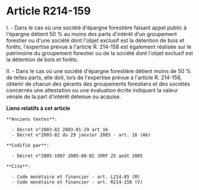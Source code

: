 # Article R214-159

I. - Dans le cas où une société d'épargne forestière faisant appel public à l'épargne détient 50 % au moins des parts
d'intérêt d'un groupement forestier ou d'une société dont l'objet exclusif est la détention de bois et forêts, l'expertise
prévue à l'article R. 214-158 est également réalisée sur le patrimoine du groupement forestier ou de la société dont l'objet
exclusif est la détention de bois et forêts.

II. - Dans le cas où une société d'épargne forestière détient moins de 50 % de telles parts, elle doit, lors de l'expertise
prévue à l'article R. 214-158, obtenir de chacun des gérants des groupements forestiers et des sociétés concernés une
attestation ou une évaluation écrite indiquant la valeur vénale de la part d'intérêt détenue ou acquise.

**Liens relatifs à cet article**

	**Anciens textes**:

	  - Décret n°2003-82 2003-01-29 art 16
	  - Décret n°2003-82 du 29 janvier 2003 - art. 16 (Ab)

	**Codifié par**:

	  - Décret n°2005-1007 2005-08-02 JORF 25 août 2005

	**Cite**:

	  - Code monétaire et financier - art. L214-85 (M)
	  - Code monétaire et financier - art. R214-158 (V)
